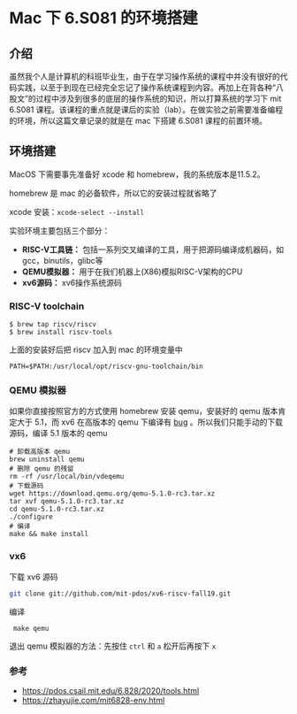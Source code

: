 # Mac 下 6.S081 的环境搭建




## 介绍

虽然我个人是计算机的科班毕业生，由于在学习操作系统的课程中并没有很好的代码实践，以至于到现在已经完全忘记了操作系统课程到内容。再加上在背各种“八股文”的过程中涉及到很多的底层的操作系统的知识，所以打算系统的学习下 mit 6.S081 课程。该课程的重点就是课后的实验（lab）。在做实验之前需要准备编程的环境，所以这篇文章记录的就是在 mac 下搭建 6.S081 课程的前置环境。



## 环境搭建

MacOS 下需要事先准备好 xcode 和 homebrew，我的系统版本是11.5.2。

homebrew 是 mac 的必备软件，所以它的安装过程就省略了

xcode 安装：`xcode-select --install`

实验环境主要包括三个部分：

- **RISC-V工具链：** 包括一系列交叉编译的工具，用于把源码编译成机器码，如gcc，binutils，glibc等
- **QEMU模拟器：** 用于在我们机器上(X86)模拟RISC-V架构的CPU
- **xv6源码：** xv6操作系统源码



### RISC-V toolchain

```shell
$ brew tap riscv/riscv
$ brew install riscv-tools
```

上面的安装好后把 riscv 加入到 mac 的环境变量中

```
PATH=$PATH:/usr/local/opt/riscv-gnu-toolchain/bin
```



### QEMU 模拟器

如果你直接按照官方的方式使用 homebrew 安装 qemu，安装好的 qemu 版本肯定大于 5.1，而 xv6 在高版本的 qemu 下编译有 [bug](https://github.com/mit-pdos/xv6-riscv/issues/76) 。所以我们只能手动的下载源码，编译 5.1 版本的 qemu



```shell
# 卸载高版本 qemu
brew uninstall qemu
# 删除 qemu 的残留
rm -rf /usr/local/bin/vdeqemu
# 下载源码
wget https://download.qemu.org/qemu-5.1.0-rc3.tar.xz
tar xvf qemu-5.1.0-rc3.tar.xz
cd qemu-5.1.0-rc3.tar.xz
./configure 
# 编译
make && make install  
```



### vx6

下载 xv6 源码

```bash
git clone git://github.com/mit-pdos/xv6-riscv-fall19.git
```

编译

```shell
 make qemu
```

退出 qemu 模拟器的方法：先按住 `ctrl` 和 `a` 松开后再按下 `x`





### 参考

* https://pdos.csail.mit.edu/6.828/2020/tools.html
* https://zhayujie.com/mit6828-env.html


